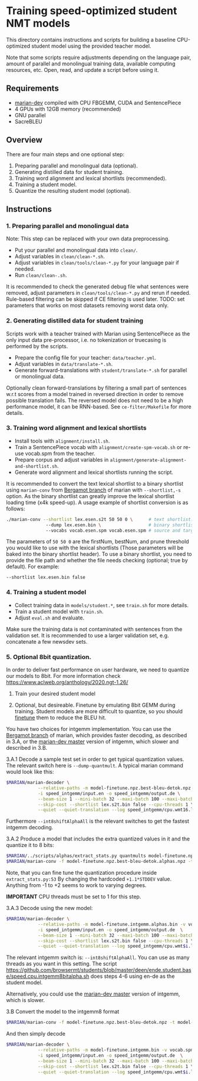 # Training speed-optimized student NMT models

This directory contains instructions and scripts for building a baseline
CPU-optimized student model using the provided teacher model.

Note that some scripts require adjustments depending on the language pair,
amount of parallel and monolingual training data, available computing
resources, etc.  Open, read, and update a script before using it.


## Requirements

* [marian-dev](https://github.com/browsermt/marian-dev) compiled with CPU FBGEMM, CUDA and SentencePiece
* 4 GPUs with 12GB memory (recommended)
* GNU parallel
* SacreBLEU


## Overview

There are four main steps and one optional step:

1. Preparing parallel and monolingual data (optional).
2. Generating distilled data for student training.
3. Training word alignment and lexical shortlists (recommended).
4. Training a student model.
5. Quantize the resulting student model (optional).


## Instructions

### 1. Preparing parallel and monolingual data

Note: This step can be replaced with your own data preprocessing.

- Put your parallel and monolingual data into `clean/`.
- Adjust variables in `clean/clean-*.sh`.
- Adjust variables in `clean/tools/clean-*.py` for your language pair if needed.
- Run `clean/clean-.sh`.

It is recommended to check the generated debug file what sentences were removed,
adjust parameters in `clean/tools/clean-*.py` and rerun if needed.
Rule-based filtering can be skipped if CE filtering is used later.
TODO: set parameters that works on most datasets removing worst data only.

### 2. Generating distilled data for student training

Scripts work with a teacher trained with Marian using SentencePiece as the only
input data pre-processor, i.e. no tokenization or truecasing is performed by
the scripts.

- Prepare the config file for your teacher: `data/teacher.yml`.
- Adjust variables in `data/translate-*.sh`.
- Generate forward-translations with `student/translate-*.sh` for parallel or
  monolingual data.

Optionally clean forward-translations by filtering a small part of sentences
w.r.t scores from a model trained in reversed direction in order to remove
possible translation fails. The reversed model does not need to be a high
performance model, it can be RNN-based.  See `ce-filter/Makefile` for more
details.

### 3. Training word alignment and lexical shortlists

- Install tools with `alignment/install.sh`.
- Train a SentencePiece vocab with `alignment/create-spm-vocab.sh` or re-use
  vocab.spm from the teacher.
- Prepare corpus and adjust variables in `alignment/generate-alignment-and-shortlist.sh`.
- Generate word alignment and lexical shortlists running the script.

It is recommended to convert the text lexical shortlist to a binary shortlist using `marian-conv` from 
[Bergamot branch](https://github.com/browsermt/marian-dev/) of marian with `--shortlist,-s` option.
As the binary shortlist can greatly improve the lexical shortlist loading time (x4k speed-up).
A usage example of shortlist conversion is as follows:
```bash
./marian-conv --shortlist lex.esen.s2t 50 50 0 \      # text shortlist: path first best prune
               --dump lex.esen.bin \                  # binary shortlist: path
               --vocabs vocab.esen.spm vocab.esen.spm # source and target vocab path
```
The parameters of `50 50 0` are the firstNum, bestNum, and prune threshold
you would like to use with the lexical shortlists 
(Those parameters will be baked into the binary shortlist header).
To use a binary shortlist, you need to provide the file path and 
whether the file needs checking (optional; true by default). 
  For example:
```
--shortlist lex.esen.bin false
``` 

### 4. Training a student model

- Collect training data in `models/student.*`, see `train.sh` for more details.
- Train a student model with `train.sh`.
- Adjust `eval.sh` and evaluate.

Make sure the training data is not contaminated with sentences from the
validation set.  It is recommended to use a larger validation set, e.g.
concatenate a few newsdev sets.

### 5. Optional 8bit quantization.
In order to deliver fast performance on user hardware, we need to quantize our models to 8bit. For more information check  https://www.aclweb.org/anthology/2020.ngt-1.26/

1. Train your desired student model

2. Optional, but desireable. Finetune by emulating 8bit GEMM during training. Student models are more difficult to quantize, so you should [finetune](https://github.com/browsermt/students/tree/master/train-student/finetune) them to reduce the BLEU hit. 

You have two choices for intgemm implementation. You can use the [Bergamot branch](https://github.com/browsermt/marian-dev/) of marian, which provides faster decoding, as described in 3.A, or the [marian-dev master](https://github.com/marian-nmt/marian-dev) version of intgemm, which slower and described in 3.B.

3.A.1 Decode a sample test set in order to get typical quantization values. The relevant switch here is `--dump-quantmult`. A typical marian command would look like this:
```bash
$MARIAN/marian-decoder \
            --relative-paths -m model-finetune.npz.best-bleu-detok.npz -v vocab.spm vocab.spm --dump-quantmult \
            -i speed_intgemm/input.en -o speed_intgemm/output.de \
            --beam-size 1 --mini-batch 32 --maxi-batch 100 --maxi-batch-sort src -w 128 \
            --skip-cost --shortlist lex.s2t.bin false --cpu-threads 1 \
            --quiet --quiet-translation --log speed_intgemm/cpu.wmt16.log 2> quantmults
```
Furthermore `--int8shiftAlphaAll` is the relevant switches to get the fastest intgemm decoding.

3.A.2 Produce a model that includes the extra quantized values in it and the quantize it to 8 bits:
```bash
$MARIAN/../scripts/alphas/extract_stats.py quantmults model-finetune.npz.best-bleu-detok.npz model-finetune.npz.best-bleu-detok.alphas.npz
$MARIAN/marian-conv -f model-finetune.npz.best-bleu-detok.alphas.npz -t model-finetune.intgemm.alphas.bin --gemm-type intgemm8
```
Note, that you can fine tune the quantization procedure inside `extract_stats.py:53` By changing the hardcoded `+1.1*STDDEV` value. Anything from -1 to +2 seems to work to varying degrees.

**IMPORTANT** CPU threads must be set to 1 for this step.

3.A.3 Decode using the new model:

```bash
$MARIAN/marian-decoder \
            --relative-paths -m model-finetune.intgemm.alphas.bin -v vocab.spm vocab.spm --int8shiftAlphaAll \
            -i speed_intgemm/input.en -o speed_intgemm/output.de  \
            --beam-size 1 --mini-batch 32 --maxi-batch 100 --maxi-batch-sort src -w 128 \
            --skip-cost --shortlist lex.s2t.bin false --cpu-threads 1 \
            --quiet --quiet-translation --log speed_intgemm/cpu.wmt$i.log
```

The relevant intgemm switch is: `--int8shiftAlphaAll`. You can use as many threads as you want in this setting. The script https://github.com/browsermt/students/blob/master/deen/ende.student.base/speed.cpu.intgemm8bitalpha.sh does steps 4-6 using en-de as the student model.

Alternatively, you could use the [marian-dev master](https://github.com/marian-nmt/marian-dev) version of intgemm, which is slower.

3.B Convert the model to the intgemm8 format

```bash
$MARIAN/marian-conv -f model-finetune.npz.best-bleu-detok.npz -t model-finetune.intgemm.alphas.bin --gemm-type intgemm8
```

And then simply decode

```bash
$MARIAN/marian-decoder \
            --relative-paths -m model-finetune.intgemm.bin -v vocab.spm vocab.spm \
            -i speed_intgemm/input.en -o speed_intgemm/output.de  \
            --beam-size 1 --mini-batch 32 --maxi-batch 100 --maxi-batch-sort src -w 128 \
            --skip-cost --shortlist lex.s2t.bin false --cpu-threads 1 \
            --quiet --quiet-translation --log speed_intgemm/cpu.wmt$i.log
```
